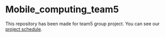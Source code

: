 # Mobile_computing_team5
This repository has been made for team5 group project. You can see our [project schedule](https://docs.google.com/document/d/1aC-dAxUYKr6cr6snZD1Pqozimb1jg35FRHoPwrO7174/edit?usp=sharing). 
